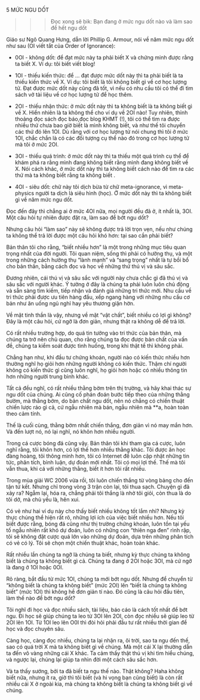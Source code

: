 5 MỨC NGU DỐT

>>>Đọc xong sẽ bik: Bạn đang ở mức ngu dốt nào và làm sao để hết ngu dốt  

Giáo sư Ngô Quang Hưng, dẫn lời Phillip G. Armour, nói về năm mức ngu dốt như sau (OI viết tắt của Order of Ignorance):

* 0OI - không dốt: để đạt mức này ta phải biết X và chứng minh được rằng ta biết X. Ví dụ: tôi biết viết blog!

* 1OI - thiếu kiến thức: để … đạt được mức dốt này thì ta phải biết là ta thiếu kiến thức về X. Ví dụ: tôi biết là tôi không biết gì về cơ học lượng tử. Đạt được mức dốt này cũng đã tốt, vì nếu có nhu cầu tôi có thể đi tìm sách vở tài liệu về cơ học lượng tử để học thêm.

* 2OI - thiếu nhận thức: ở mức dốt này thì ta không biết là ta không biết gì về X. Hiển nhiên là ta không thể cho ví dụ về 2OI nào! Tuy nhiên, thỉnh thoảng đọc sách đọc báo,đọc blog KHMT (!), tôi có thể tìm ra được nhiều thứ chưa bao giờ biết là mình không biết, và như thế tôi chuyển các thứ đó lên 1OI. Dù rằng với cơ học lượng tử nói chung thì tôi ở mức 1OI, chắc chắn là có các đối tượng cụ thể nào đó trong cơ học lượng tử mà tôi ở mức 2OI.

* 3OI - thiếu quá trình: ở mức dốt này thì ta thiếu một quá trình cụ thể để khám phá ra rằng mình đang không biết rằng mình đang không biết về X. Nói cách khác, ở mức dốt này thì ta không biết cách nào để tìm ra các thứ mà ta không biết rằng ta không biết .

* 4OI - siêu dốt: chữ này tôi dịch bừa từ chữ meta-ignorance, vì meta-physics người ta dịch là siêu hình (học). Ở mức dốt này thì ta không biết gì về năm mức ngu dốt.

Đọc đến đây thì chẳng ai ở mức 4OI nữa, mọi người đều đã ở, ít nhất là, 3OI. Một câu hỏi tự nhiên được đặt ra, làm sao để bớt ngu dốt?

Nhưng câu hỏi “làm sao” này sẽ không được trả lời trọn vẹn, nếu như chúng ta không thể trả lời được một câu hỏi khó hơn: tại sao cần phải biết?

Bản thân tôi cho rằng, “biết nhiều hơn” là một trong những mục tiêu quan trọng nhất của đời người. Tôi quan niệm, sống thì phải có hưởng thụ, và một trong những cách hưởng thụ “lành mạnh” và “sang trọng” nhất là tự bồi bổ cho bản thân, bằng cách đọc và học về những thứ thú vị và sâu sắc.

Đương nhiên, cái thú vị và sâu sắc với người này chưa chắc gì đã thú vị và sâu sắc với người khác. Ý tưởng ở đây là chúng ta phải luôn luôn chủ động và sẵn sàng tìm kiếm, tiếp nhận và đánh giá những tri thức mới. Nhu cầu về tri thức phải được ưu tiên hàng đầu, xếp ngang hàng với những nhu cầu cơ bản như ăn uống ngủ nghỉ hay yêu thương giận hờn.

Về mặt tinh thần là vậy, nhưng về mặt “vật chất”, biết nhiều có lợi gì không? Đây là một câu hỏi, cứ ngỡ là đơn giản, nhưng thật ra không dễ để trả lời.

Có rất nhiều trường hợp, do quá tin tưởng vào tri thức của bản thân, mà chúng ta trở nên chủ quan, cho rằng chúng ta đọc được bản chất của vấn đề, chúng ta kiểm soát được tình huống, trong khi thật tế thì không phải.

Chẳng hạn như, khi đầu tư chứng khoán, người nào có kiến thức nhiều hơn thường nghĩ họ giỏi hơn những người không có kiến thức. Thậm chí người không có kiến thức gì cũng luôn nghĩ, họ giỏi hơn hoặc có nhiều thông tin hơn những người trung bình khác.

Tất cả đều nghĩ, có rất nhiều thằng bờm trên thị trường, và hãy khai thác sự ngu dốt của chúng. Ai cũng cố phán đoán bước tiếp theo của những thằng bườm, mà thằng bờm, do bản chất ngu dốt, nên nó chẳng có chiến thuật chiến lược ráo gì cả, cứ ngẫu nhiên mà bán, ngẫu nhiên mà **a, hoàn toàn theo cảm tính.

Thế là cuối cùng, thằng bờm nhất chiến thắng, đơn giản vì nó may mắn hơn. Và đến lượt nó, nó lại nghĩ, nó khôn hơn nhiều người.

Trong cá cược bóng đá cũng vậy. Bản thân tôi khi tham gia cá cược, luôn nghĩ rằng, tôi khôn hơn, có lợi thế hơn nhiều thằng khác. Tôi được ăn học đàng hoàng, tôi thông minh hơn, tôi có Internet để luôn cập nhật những tin tức, phân tích, bình luận, dự đoán mới nhất. Tôi có mọi lợi thế. Thế mà tôi vẫn thua, khi cá với những thằng, biết ít hơn tôi rất nhiều.

Trong mùa giải WC 2006 vừa rồi, tôi luôn chiến thắng từ vòng bảng cho đến tận tứ kết. Nhưng chỉ trong vòng 3 trận còn lại, tôi thua sạch. Chuyện gì đã xảy ra? Ngẫm lại, hóa ra, chẳng phải tôi thắng là nhờ tôi giỏi, còn thua là do tôi dở, mà chủ yếu là, hên xui.

Có vẻ như hai ví dụ này cho thấy biết nhiều không tốt lắm nhỉ? Nhưng kỳ thực chúng thể hiện rất rõ, những lợi ích của việc biết nhiều hơn. Nếu tôi biết được rằng, bóng đá cũng như thị trường chứng khoán, luôn tồn tại yếu tố ngẫu nhiên rất khó dự đoán, luôn có những con “thiên nga đen” rình rập, tôi sẽ không đặt cược quá lớn vào những dự đoán, dựa trên những phân tích có vẻ có lý. Tôi sẽ chọn một chiến thuật khác, hoàn toàn khác.

Rất nhiều lần chúng ta ngỡ là chúng ta biết, nhưng kỳ thực chúng ta không biết là chúng ta không biết gì cả. Chúng ta đang ở 2OI hoặc 3OI, mà cứ ngỡ là đang ở 1OI hoặc 0OI.

Rõ ràng, bắt đầu từ mức 1OI, chúng ta mới bớt ngu dốt. Nhưng để chuyển từ “không biết là chúng ta không biết” (mức 2OI) lên “biết là chúng ta không biết” (mức 1OI) thì không hề đơn giản tí nào. Đó cũng là câu hỏi đầu tiên, làm thế nào để bớt ngu dốt?

Tôi nghĩ đi học và đọc nhiều sách, tài liệu, báo cáo là cách tốt nhất để bớt ngu. Đi học sẽ giúp chúng ta leo từ 3OI lên 2OI, còn đọc nhiều sẽ giúp leo từ 2OI lên 1OI. Từ 1OI leo lên O0I thì đòi hỏi phải đầu tư rất nhiều thời gian để học và đọc chuyên sâu.

Càng học, càng đọc nhiều, chúng ta lại nhận ra, ôi trời, sao ta ngu đến thế, sao có quá trời X mà ta không biết gì về chúng. Mà một cái X lại thường dẫn ta đến vô vàng những cái X khác. Ta cảm thấy thật thú vị khi tìm hiểu chúng, và ngược lại, chúng lại giúp ta nhìn đời một cách sâu sắc hơn.

Và ta thấy sướng, bởi ta đã biết ta ngu thế nào. Thật không? Haha không biết nữa, nhưng ít ra, giờ thì tôi biết (và hi vọng bạn cũng biết) là còn rất nhiều cái X ở ngoài kia, mà chúng ta không biết là chúng ta không biết gì về chúng.